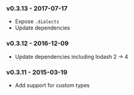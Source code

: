 ### v0.3.13 - 2017-07-17
- Expose `.dialects`
- Update dependencies

### v0.3.12 - 2016-12-09
- Update dependencies including lodash 2 -> 4

### v0.3.11 - 2015-03-19
- Add support for custom types

